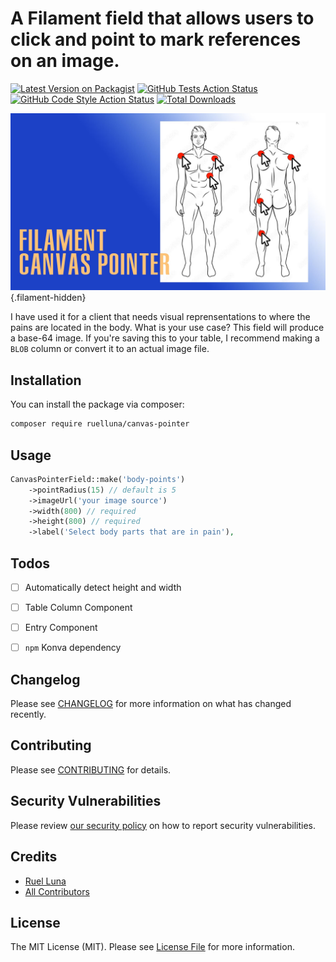 # A Filament field that allows users to click and point to mark references on an image.

[![Latest Version on Packagist](https://img.shields.io/packagist/v/ruelluna/canvas-pointer.svg?style=flat-square)](https://packagist.org/packages/ruelluna/canvas-pointer)
[![GitHub Tests Action Status](https://img.shields.io/github/actions/workflow/status/ruelluna/canvas-pointer/run-tests.yml?branch=main&label=tests&style=flat-square)](https://github.com/ruelluna/canvas-pointer/actions?query=workflow%3Arun-tests+branch%3Amain)
[![GitHub Code Style Action Status](https://img.shields.io/github/actions/workflow/status/ruelluna/canvas-pointer/fix-php-code-styling.yml?branch=main&label=code%20style&style=flat-square)](https://github.com/ruelluna/canvas-pointer/actions?query=workflow%3A"Fix+PHP+code+styling"+branch%3Amain)
[![Total Downloads](https://img.shields.io/packagist/dt/ruelluna/canvas-pointer.svg?style=flat-square)](https://packagist.org/packages/ruelluna/canvas-pointer)

![Filament Canvas Pointer](main.jpg){.filament-hidden}


I have used it for a client that needs visual reprensentations to where the pains are located in the body. What is your use case? This field will produce a base-64 image. If you're saving this to your table, I recommend making a `BLOB` column or convert it to an actual image file.

## Installation

You can install the package via composer:

```bash
composer require ruelluna/canvas-pointer
```


## Usage

```php
CanvasPointerField::make('body-points')
    ->pointRadius(15) // default is 5
    ->imageUrl('your image source')
    ->width(800) // required
    ->height(800) // required
    ->label('Select body parts that are in pain'),
```

## Todos
- [ ] Automatically detect height and width
- [ ] Table Column Component
- [ ] Entry Component
- [ ] `npm` Konva dependency


## Changelog

Please see [CHANGELOG](CHANGELOG.md) for more information on what has changed recently.

## Contributing

Please see [CONTRIBUTING](.github/CONTRIBUTING.md) for details.

## Security Vulnerabilities

Please review [our security policy](../../security/policy) on how to report security vulnerabilities.

## Credits

- [Ruel Luna](https://github.com/ruelluna)
- [All Contributors](../../contributors)

## License

The MIT License (MIT). Please see [License File](LICENSE.md) for more information.
